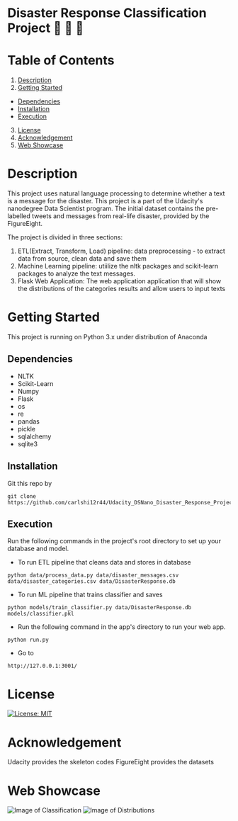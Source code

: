 # Disaster Response Classification Project :ocean: :ocean: :ocean:
# Table of Contents
1. [Description](#description)
2. [Getting Started](#getting-started)
  - [Dependencies](#dependencies)
  - [Installation](#installation)
  - [Execution](#execution)
3. [License](#license)
4. [Acknowledgement](#acknowledgement)
5. [Web Showcase](#web-showcase)

# Description
This project uses natural language processing to determine whether a text is a message for the disaster. This project is a part of the Udacity's nanodegree Data Scientist program. The initial dataset contains the pre-labelled tweets and messages from real-life disaster, provided by the FigureEight.

The project is divided in three sections:
 1. ETL(Extract, Transform, Load) pipeline: data preprocessing - to extract data from source, clean data and save them
 2. Machine Learning pipeline: utiilize the nltk packages and scikit-learn packages to analyze the text messages. 
 3. Flask Web Application: The web application application that will show the distributions of the categories results and allow users to input texts

# Getting Started
This project is running on Python 3.x under distribution of Anaconda
## Dependencies
  - NLTK
  - Scikit-Learn
  - Numpy
  - Flask
  - os
  - re
  - pandas
  - pickle
  - sqlalchemy
  - sqlite3
## Installation
Git this repo by 
```
git clone https://github.com/carlshi12r44/Udacity_DSNano_Disaster_Response_Project.git
```
## Execution
Run the following commands in the project's root directory to set up your database and model.
- To run ETL pipeline that cleans data and stores in database
```
python data/process_data.py data/disaster_messages.csv data/disaster_categories.csv data/DisasterResponse.db
```
- To run ML pipeline that trains classifier and saves
```
python models/train_classifier.py data/DisasterResponse.db models/classifier.pkl
```
- Run the following command in the app's directory to run your web app.
```
python run.py
```
- Go to
```
http://127.0.0.1:3001/
```

# License
[![License: MIT](https://img.shields.io/badge/License-MIT-yellow.svg)](https://opensource.org/licenses/MIT)
# Acknowledgement
Udacity provides the skeleton codes
FigureEight provides the datasets
# Web Showcase
![Image of Classification](../Screenshots/Classify_Result.png)
![Image of Distributions](../Screenshots/distribution.png)
